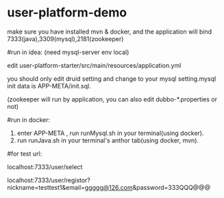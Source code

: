 # user-platform-demo

make sure you have installed mvn & docker, and the application will bind 7333(java),3309(mysql),2181(zookeeper)

#run in idea:
(need mysql-server env local)

edit user-platform-starter/src/main/resources/application.yml

you should only edit druid setting and change to your mysql setting.mysql init data is APP-META/init.sql.

(zookeeper will run by application, you can also edit dubbo-*.properties or not)

#run in docker:

1. enter APP-META , run runMysql.sh in your terminal(using docker).
2. run runJava.sh in your terminal's anthor tab(using docker, mvn).

#for test url:

localhost:7333/user/select

localhost:7333/user/registor?nickname=testtest1&email=ggggg@126.com&password=333QQQ@@@

